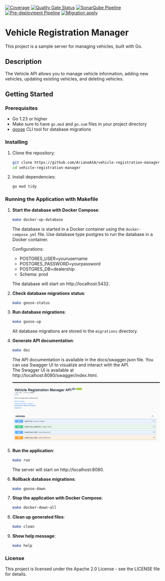[![Coverage](https://sonarcloud.io/api/project_badges/measure?project=ArianeASA_vehicle-registration-manager&metric=coverage)](https://sonarcloud.io/summary/overall?id=ArianeASA_vehicle-registration-manager)
[![Quality Gate Status](https://sonarcloud.io/api/project_badges/measure?project=ArianeASA_vehicle-registration-manager&metric=alert_status)](https://sonarcloud.io/summary/overall?id=ArianeASA_vehicle-registration-manager)
[![SonarQube Pipeline](https://github.com/ArianeASA/vehicle-registration-manager/actions/workflows/sonar.yml/badge.svg)](https://github.com/ArianeASA/vehicle-registration-manager/actions/workflows/sonar.yml)
[![Pre-deployment Pipeline](https://github.com/ArianeASA/vehicle-registration-manager/actions/workflows/build.yml/badge.svg)](https://github.com/ArianeASA/vehicle-registration-manager/actions/workflows/build.yml)
[![Migration apply](https://github.com/ArianeASA/vehicle-registration-manager/actions/workflows/migration-apply.yml/badge.svg?branch=develop)](https://github.com/ArianeASA/vehicle-registration-manager/actions/workflows/migration-apply.yml)
# Vehicle Registration Manager

This project is a sample server for managing vehicles, built with Go.

## Description

The Vehicle API allows you to manage vehicle information, adding new vehicles, updating existing vehicles, and deleting vehicles.

## Getting Started

### Prerequisites

- Go 1.23 or higher
- Make sure to have `go.mod` and `go.sum` files in your project directory
- [goose](https://github.com/pressly/goose) CLI tool for database migrations 

### Installing

1. Clone the repository:
    ```sh
    git clone https://github.com/ArianeASA/vehicle-registration-manager.git
    cd vehicle-registration-manager
    ```

2. Install dependencies:
    ```sh
    go mod tidy
    ```

### Running the Application with Makefile

1. **Start the database with Docker Compose**:
    ```sh
    make docker-up-database
    ```
   The database is started in a Docker container using the `docker-compose.yml` file.
   Use database type postgres to run the database in a Docker container.
   
   Configurations:
      - POSTGRES_USER=yourusername
     - POSTGRES_PASSWORD=yourpassword
     - POSTGRES_DB=dealership
     - Schema: prod
   
   The database will start on http://localhost:5432.


2. **Check database migrations status**:
    ```sh
    make goose-status
    ```

3. **Run database migrations**:
    ```sh
    make goose-up
    ```
   All database migrations are stored in the `migrations` directory.


4. **Generate API documentation**:
    ```sh
    make doc
    ```
   The API documentation is available in the docs/swagger.json file. You can use Swagger UI to visualize and interact with the API.  
   The Swagger UI is available at http://localhost:8080/swagger/index.html.

   ![img.png](img.png)

5. **Run the application**:
    ```sh
    make run
    ```
   The server will start on http://localhost:8080.


6. **Rollback database migrations**:
    ```sh
    make goose-down
    ```
    
7. **Stop the application with Docker Compose**:
    ```sh
    make docker-down-all
    ```
   

8. **Clean up generated files**:
    ```sh
    make clean
    ```
   

9. **Show help message**:
    ```sh
    make help
    ```
   
### License
This project is licensed under the Apache 2.0 License - see the LICENSE file for details.